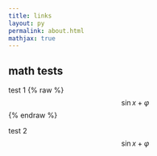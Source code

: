 ```yaml
---
title: links
layout: py
permalink: about.html
mathjax: true
---
```


<script type="text/javascript"src="latex.js"></script>

## math tests
test 1
{% raw %}
$$\sin x + \varphi$$
{% endraw %}

test 2
$$\sin x + \varphi$$
